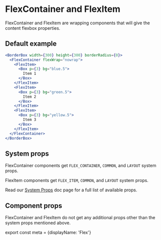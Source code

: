 # FlexContainer and FlexItem

FlexContainer and FlexItem are wrapping components that will give the content flexbox properties.

## Default example

```.jsx
<BorderBox width={300} height={300} borderRadius={0}>
  <FlexContainer flexWrap="nowrap">
    <FlexItem>
      <Box p={3} bg="blue.5">
        Item 1
      </Box>
    </FlexItem>
    <FlexItem>
      <Box p={3} bg="green.5">
        Item 2
      </Box>
    </FlexItem>
    <FlexItem>
      <Box p={3} bg="yellow.5">
        Item 3
      </Box>
    </FlexItem>
  </FlexContainer>
</BorderBox>
```

## System props

FlexContainer components get `FLEX_CONTAINER`, `COMMON`, and `LAYOUT` system props.

FlexItem components get `FLEX_ITEM`, `COMMON`, and `LAYOUT` system props.

Read our [System Props](/system-props) doc page for a full list of available props.

## Component props

FlexContainer and FlexItem do not get any additional props other than the system props mentioned above.

export const meta = {displayName: 'Flex'}
